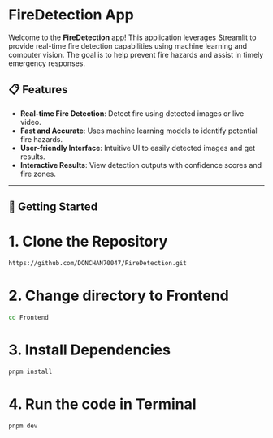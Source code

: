 # FireDetection App

Welcome to the **FireDetection** app! This application leverages Streamlit to provide real-time fire detection capabilities using machine learning and computer vision. The goal is to help prevent fire hazards and assist in timely emergency responses.



## 📋 Features

- **Real-time Fire Detection**: Detect fire using detected images or live video.
- **Fast and Accurate**: Uses machine learning models to identify potential fire hazards.
- **User-friendly Interface**: Intuitive UI to easily detected images and get results.
- **Interactive Results**: View detection outputs with confidence scores and fire zones.

---

## 🚀 Getting Started

# 1. Clone the Repository
```bash
https://github.com/DONCHAN70047/FireDetection.git
```

# 2. Change directory to Frontend
```bash
cd Frontend
```

# 3. Install Dependencies
```bash
pnpm install
```

# 4. Run the code in Terminal
```bash
pnpm dev
```

